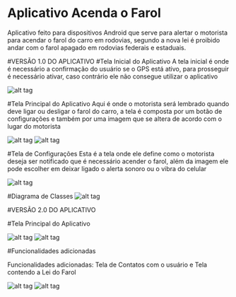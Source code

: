 # Aplicativo Acenda o Farol
Aplicativo feito para dispositivos Android que serve para alertar o motorista para acendar o farol do carro em rodovias, segundo a nova lei é proibido andar com o farol apagado em rodovias federais e estaduais.

#VERSÃO 1.0 DO APLICATIVO
#Tela Inicial do Aplicativo
A tela inicial é onde é necessário a confirmação do usuário se o GPS está ativo, para prosseguir é necessário ativar, caso contrário ele não consegue utilizar o aplicativo

![alt tag](http://i.imgur.com/dXWBbS6.png)


#Tela Principal do Aplicativo
Aqui é onde o motorista será lembrado quando deve ligar ou desligar o farol do carro, a tela é composta por um botão de configurações e também por uma imagem que se altera de acordo com o lugar do motorista

![alt tag](http://i.imgur.com/V9G1dBE.png)
![alt tag](http://i.imgur.com/uDz7mBC.png)

#Tela de Configurações
Esta é a tela onde ele define como o motorista deseja ser notificado que é necessário acender o farol, além da imagem ele pode escolher em deixar ligado o alerta sonoro ou o vibra do celular

![alt tag](http://i.imgur.com/aOZZbTq.png)

#Diagrama de Classes
![alt tag](http://i.imgur.com/sv26EEz.jpg)



#VERSÃO 2.0 DO APLICATIVO

#Tela Principal do Aplicativo

![alt tag](http://i.imgur.com/0kqSSIO.png)
![alt tag](http://i.imgur.com/tLPMNSE.png)

#Funcionalidades adicionadas

Funcionalidades adicionadas: Tela de Contatos com o usuário e Tela contendo a Lei do Farol

![alt tag](http://i.imgur.com/tQGCfjd.png)
![alt tag](http://i.imgur.com/EfJR24Z.png)
